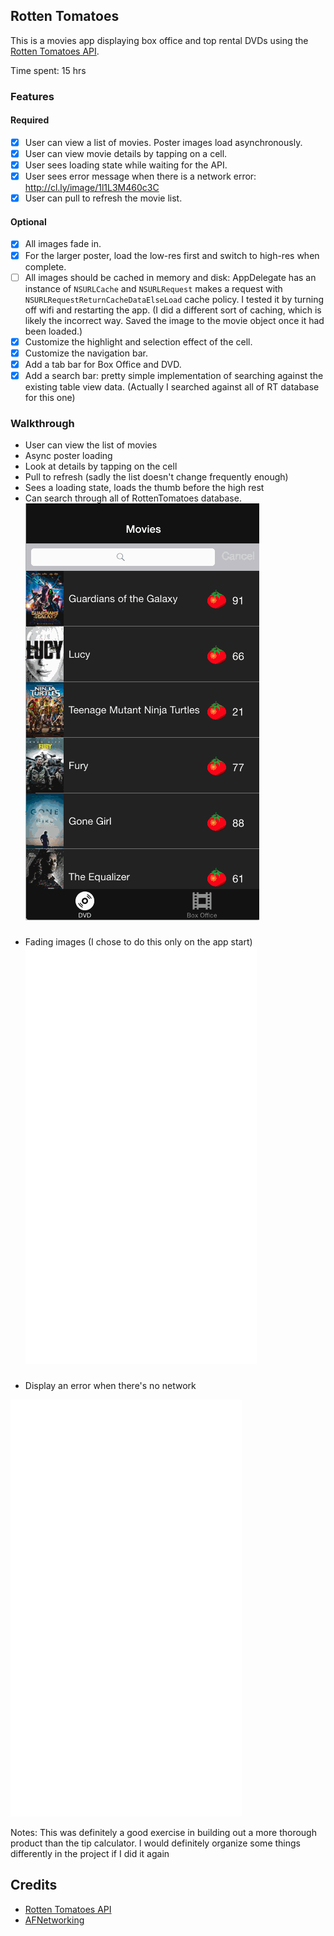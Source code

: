 ## Rotten Tomatoes

This is a movies app displaying box office and top rental DVDs using the [Rotten Tomatoes API](http://developer.rottentomatoes.com/docs/read/JSON).

Time spent: 15 hrs

### Features

#### Required

- [x] User can view a list of movies. Poster images load asynchronously.
- [x] User can view movie details by tapping on a cell.
- [x] User sees loading state while waiting for the API.
- [x] User sees error message when there is a network error: http://cl.ly/image/1l1L3M460c3C
- [x] User can pull to refresh the movie list.

#### Optional

- [x] All images fade in.
- [x] For the larger poster, load the low-res first and switch to high-res when complete.
- [ ] All images should be cached in memory and disk: AppDelegate has an instance of `NSURLCache` and `NSURLRequest` makes a request with `NSURLRequestReturnCacheDataElseLoad` cache policy. I tested it by turning off wifi and restarting the app. (I did a different sort of caching, which is likely the incorrect way. Saved the image to the movie object once it had been loaded.)
- [x] Customize the highlight and selection effect of the cell.
- [x] Customize the navigation bar.
- [x] Add a tab bar for Box Office and DVD.
- [x] Add a search bar: pretty simple implementation of searching against the existing table view data. (Actually I searched against all of RT database for this one)

### Walkthrough

* User can view the list of movies
* Async poster loading
* Look at details by tapping on the cell
* Pull to refresh (sadly the list doesn't change frequently enough)
* Sees a loading state, loads the thumb before the high rest 
* Can search through all of RottenTomatoes database.
![Main Video Walkthrough](rotten-tomatoes.gif)

### 

* Fading images (I chose to do this only on the app start)
![Main Video Walkthrough](rotten-tomatoes-imagesfade.gif)

### 

* Display an error when there's no network







![No Network Video Walkthrough](rotten-tomatoes-nonetwork.gif)


Notes: This was definitely a good exercise in building out a more thorough product than the tip calculator. I would definitely organize some things differently in the project if I did it again


Credits
---------
* [Rotten Tomatoes API](http://developer.rottentomatoes.com/docs/read/JSON)
* [AFNetworking](https://github.com/AFNetworking/AFNetworking)